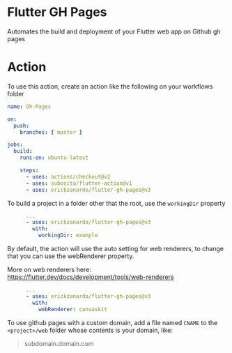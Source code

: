 # Flutter GH Pages

Automates the build and deployment of your Flutter web app on Github gh pages

# Action

To use this action, create an action like the following on your workflows folder

```yml
name: Gh-Pages

on:
  push:
    branches: [ master ]

jobs:
  build:
    runs-on: ubuntu-latest

    steps:
      - uses: actions/checkout@v2
      - uses: subosito/flutter-action@v1
      - uses: erickzanardo/flutter-gh-pages@v3
```
To build a project in a folder other that the root, use the `workingDir` property

```yml
      ...
      - uses: erickzanardo/flutter-gh-pages@v3
        with:
          workingDir: example
```

By default, the action will use the auto setting for web renderers, to change that you can use the webRenderer property.

More on web renderers here: https://flutter.dev/docs/development/tools/web-renderers

```yml
      ...
      - uses: erickzanardo/flutter-gh-pages@v3
        with:
          webRenderer: canvaskit
```

To use github pages with a custom domain, add a file named `CNAME` to the
`<project>/web` folder whose contents is your domain, like:
> subdomain.domain.com
